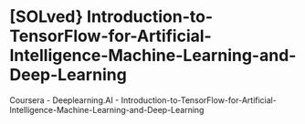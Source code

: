# [SOLved} Introduction-to-TensorFlow-for-Artificial-Intelligence-Machine-Learning-and-Deep-Learning

Coursera - Deeplearning.AI - Introduction-to-TensorFlow-for-Artificial-Intelligence-Machine-Learning-and-Deep-Learning

